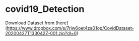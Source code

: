 # covid19_Detection
Download Dataset from [here] (https://www.dropbox.com/s/7rjw6oet4za01op/CovidDataset-20200427T133042Z-001.zip?dl=0)
